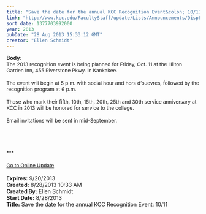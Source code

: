 ```yaml
---
title: "Save the date for the annual KCC Recognition Event&colon; 10/11"
link: "http://www.kcc.edu/FacultyStaff/update/Lists/Announcements/DispForm.aspx?ID=1219"
sort_date: 1377703992000
year: 2013
pubDate: "28 Aug 2013 15:33:12 GMT"
creator: "Ellen Schmidt"
---
```


<div><b>Body:</b> <div class="ExternalClassB590D70B6FA8478C98F8BBA211686A57"><div>
<div><font size="2">The 2013 recognition event is being planned for Friday, Oct. 11 at the Hilton Garden Inn, 455 Riverstone Pkwy. in Kankakee. </font></div>
<div><br /><font size="2">The event will begin at 5 p.m. with social hour and hors d’ouevres, followed by the recognition program at 6 p.m. </font></div>
<div><font size="2"></font> </div>
<div><font size="2">Those who mark their fifth, 10th, 15th, 20th, 25th and 30th service anniversary at KCC in 2013 will be honored for service to the college. </font></div>
<div><br /><font size="2">Email invitations will be sent in mid-September.</font></div>
<div><font size="2"></font> </div>
<div><font size="2"></font> </div>
<div><font size="2"></font> </div>
<div> </div>
<div><font size="2"></font></div>
<div><font size="2">***</font></div>
<div><font size="2"></font> </div>
<div><font size="2"></font></div>
<div><a href="/FacultyStaff/update/Pages/dailyupdate.aspx"><font size="2">Go to Online Update</font></a><br /></div>
<div> </div></div></div></div>
<div><b>Expires:</b> 9/20/2013</div>
<div><b>Created:</b> 8/28/2013 10:33 AM</div>
<div><b>Created By:</b> Ellen Schmidt</div>
<div><b>Start Date:</b> 8/28/2013</div>
<div><b>Title:</b> Save the date for the annual KCC Recognition Event: 10/11</div>
